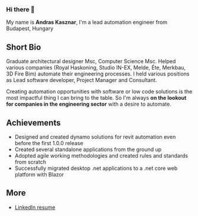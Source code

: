 ### Hi there 👋


My name is **Andras Kasznar**, I'm a lead automation engineer from Budapest, Hungary


## Short Bio

Graduate architectural designer Msc, Computer Science Msc.
Helped various companies (Royal Haskoning, Studio IN-EX, Melde, Éte, Merkbau, 3D Fire Bim) automate their engineering processes. 
I held various positions as Lead software developer, Project Manager and Consultant.

Creating automation opportunities with software or low code solutions is the most impactful thing I can bring to the table. So I'm always **on the lookout for companies in the engineering sector** with a desire to automate.


## Achievements

- Designed and created dynamo solutions for revit automation even before the first 1.0.0 release
- Created several standalone applications from the ground up
- Adopted agile working methodologies and created rules and standards from scratch
- Successfully migrated desktop .net applications to a .net core web platform with Blazor

## More

* [LinkedIn resume](https://www.linkedin.com/in/andraskasznar/)



<!--
**kasznare/kasznare** is a ✨ _special_ ✨ repository because its `README.md` (this file) appears on your GitHub profile.

Here are some ideas to get you started:

- 🔭 I’m currently working on ...
- 🌱 I’m currently learning ...
- 👯 I’m looking to collaborate on ...
- 🤔 I’m looking for help with ...
- 💬 Ask me about ...
- 📫 How to reach me: ...
- 😄 Pronouns: ...
- ⚡ Fun fact: ...
-->
